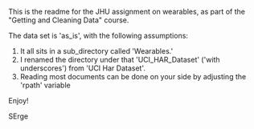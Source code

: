 This is the readme for the JHU assignment on wearables, as part of the "Getting and Cleaning Data" course.


The data set is 'as_is', with the following assumptions:  
1.  It all sits in a sub_directory called 'Wearables.'
2.  I renamed the directory under that 'UCI_HAR_Dataset' ('with underscores') from 'UCI Har Dataset'.  
3.  Reading most documents can be done on your side by adjusting the 'rpath' variable 



Enjoy!

SErge
